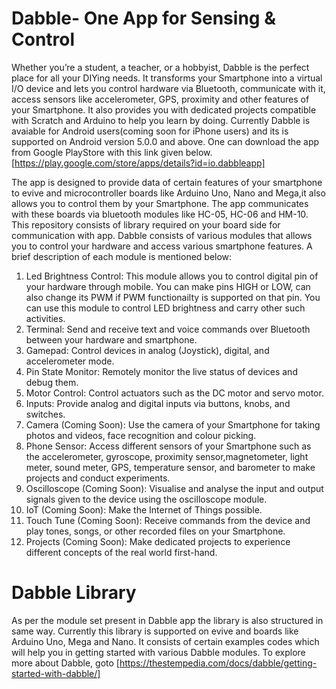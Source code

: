 # Dabble- One App for Sensing & Control
Whether you’re a student, a teacher, or a hobbyist, Dabble is the perfect place for all your DIYing needs. It transforms your Smartphone into a virtual I/O device and lets you control hardware via Bluetooth, communicate with it, access sensors like accelerometer, GPS, proximity and other features of your Smartphone. It also provides you with dedicated projects compatible with Scratch and Arduino to help you learn by doing.
Currently Dabble is avaiable for Android users(coming soon for iPhone users) and its is supported on Android version 5.0.0 and above. One can download the app from Google PlayStore with this link given below.
[https://play.google.com/store/apps/details?id=io.dabbleapp]

The app is designed to provide data of certain features of your smartphone to evive and microcontroller boards like Arduino Uno, Nano and Mega,it also allows you to control them by your Smartphone. The app communicates with these boards via bluetooth modules like HC-05, HC-06 and HM-10. This repository consists of library required on your board side for communication with app.
Dabble consists of various modules that allows you to control your hardware and access various smartphone features. A brief description of each module is mentioned below:

1)  Led Brightness Control: This module allows you to control digital pin of your hardware through mobile. You can make pins HIGH or LOW, can also change its PWM if PWM functionailty is supported on that pin. You can use this module to control LED brightness and carry other such activities.
2)  Terminal: Send and receive text and voice commands over Bluetooth between your hardware and smartphone.
3)  Gamepad: Control devices in analog (Joystick), digital, and accelerometer mode.
4)  Pin State Monitor: Remotely monitor the live status of devices and debug them.
5)  Motor Control: Control actuators such as the DC motor and servo motor.
6)  Inputs: Provide analog and digital inputs via buttons, knobs, and switches.
7)  Camera (Coming Soon): Use the camera of your Smartphone for taking photos and videos, face recognition and colour picking.
8)  Phone Sensor: Access different sensors of your Smartphone such as the accelerometer, gyroscope, proximity sensor,magnetometer, light meter, sound meter, GPS, temperature sensor, and barometer to make projects and conduct experiments.
9)  Oscilloscope (Coming Soon): Visualise and analyse the input and output signals given to the device using the oscilloscope module.
10) IoT (Coming Soon): Make the Internet of Things possible.
11) Touch Tune (Coming Soon): Receive commands from the device and play tones, songs, or other recorded files on your Smartphone.
12) Projects  (Coming Soon): Make dedicated projects to experience different concepts of the real world first-hand.

# Dabble Library
As per the module set present in Dabble app the library is also structured in same way. Currently this library is supported on evive and boards like Arduino Uno, Mega and Nano. It consists of certain examples codes which will help you in getting started with various Dabble modules.
To explore more about Dabble, goto [https://thestempedia.com/docs/dabble/getting-started-with-dabble/]
